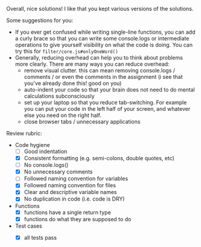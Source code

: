 Overall, nice solutions! I like that you kept various versions of the solutions.

Some suggestions for you:
- If you ever get confused while writing single-line functions, you can add a curly brace so that you can write some console.logs or intermediate operations to give yourself visibility on what the code is doing. You can try this for `filter/core.js#onlyOneWord()`
- Generally, reducing overhead can help you to think about problems more clearly. There are many ways you can reduce overhead:
	- remove visual clutter. this can mean removing console.logs / comments / or even the comments in the assignment (i see that you've already done this! good on you)
	- auto-indent your code so that your brain does not need to do mental calculations subconsciously
	- set up your laptop so that you reduce tab-switching. For example you can put your code in the left half of your screen, and whatever else you need on the right half.
	- close browser tabs / unnecessary applications

Review rubric:

- Code hygiene
	- [ ] Good indentation
	- [x] Consistent formatting (e.g. semi-colons, double quotes, etc)
	- [ ] No console.logs()
	- [x] No unnecessary comments
	- [ ] Followed naming convention for variables
	- [x] Followed naming convention for files
	- [x] Clear and descriptive variable names
	- [x] No duplication in code (i.e. code is DRY)

- Functions
	- [x] functions have a single return type
	- [x] functions do what they are supposed to do

- Test cases
	- [x] all tests pass
	